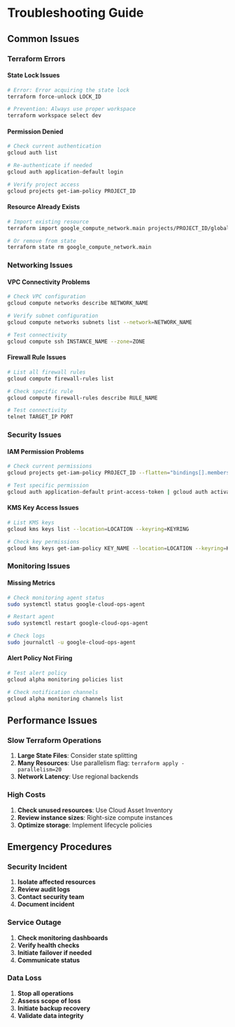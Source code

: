 # Troubleshooting Guide

## Common Issues

### Terraform Errors

#### State Lock Issues
```bash
# Error: Error acquiring the state lock
terraform force-unlock LOCK_ID

# Prevention: Always use proper workspace
terraform workspace select dev
```

#### Permission Denied
```bash
# Check current authentication
gcloud auth list

# Re-authenticate if needed
gcloud auth application-default login

# Verify project access
gcloud projects get-iam-policy PROJECT_ID
```

#### Resource Already Exists
```bash
# Import existing resource
terraform import google_compute_network.main projects/PROJECT_ID/global/networks/NETWORK_NAME

# Or remove from state
terraform state rm google_compute_network.main
```

### Networking Issues

#### VPC Connectivity Problems
```bash
# Check VPC configuration
gcloud compute networks describe NETWORK_NAME

# Verify subnet configuration
gcloud compute networks subnets list --network=NETWORK_NAME

# Test connectivity
gcloud compute ssh INSTANCE_NAME --zone=ZONE
```

#### Firewall Rule Issues
```bash
# List all firewall rules
gcloud compute firewall-rules list

# Check specific rule
gcloud compute firewall-rules describe RULE_NAME

# Test connectivity
telnet TARGET_IP PORT
```

### Security Issues

#### IAM Permission Problems
```bash
# Check current permissions
gcloud projects get-iam-policy PROJECT_ID --flatten="bindings[].members" --filter="bindings.members:user:EMAIL"

# Test specific permission
gcloud auth application-default print-access-token | gcloud auth activate-service-account --key-file=-
```

#### KMS Key Access Issues
```bash
# List KMS keys
gcloud kms keys list --location=LOCATION --keyring=KEYRING

# Check key permissions
gcloud kms keys get-iam-policy KEY_NAME --location=LOCATION --keyring=KEYRING
```

### Monitoring Issues

#### Missing Metrics
```bash
# Check monitoring agent status
sudo systemctl status google-cloud-ops-agent

# Restart agent
sudo systemctl restart google-cloud-ops-agent

# Check logs
sudo journalctl -u google-cloud-ops-agent
```

#### Alert Policy Not Firing
```bash
# Test alert policy
gcloud alpha monitoring policies list

# Check notification channels
gcloud alpha monitoring channels list
```

## Performance Issues

### Slow Terraform Operations
1. **Large State Files**: Consider state splitting
2. **Many Resources**: Use parallelism flag: `terraform apply -parallelism=20`
3. **Network Latency**: Use regional backends

### High Costs
1. **Check unused resources**: Use Cloud Asset Inventory
2. **Review instance sizes**: Right-size compute instances
3. **Optimize storage**: Implement lifecycle policies

## Emergency Procedures

### Security Incident
1. **Isolate affected resources**
2. **Review audit logs**
3. **Contact security team**
4. **Document incident**

### Service Outage
1. **Check monitoring dashboards**
2. **Verify health checks**
3. **Initiate failover if needed**
4. **Communicate status**

### Data Loss
1. **Stop all operations**
2. **Assess scope of loss**
3. **Initiate backup recovery**
4. **Validate data integrity**